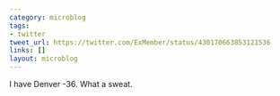 ```yaml
---
category: microblog
tags:
- twitter
tweet_url: https://twitter.com/ExMember/status/430170663853121536
links: []
layout: microblog
---
```

I have Denver -36. What a sweat.
